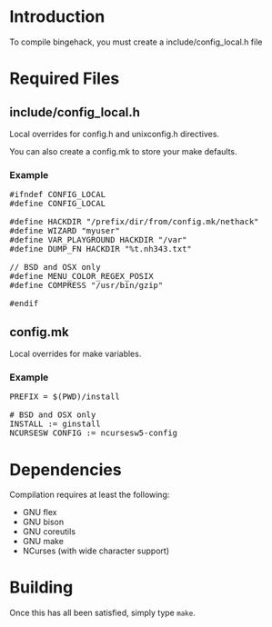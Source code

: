 # Introduction
To compile bingehack, you must create a include/config_local.h file

# Required Files
## include/config_local.h
Local overrides for config.h and unixconfig.h directives.

You can also create a config.mk to store your make defaults.

### Example
<pre>
#ifndef CONFIG_LOCAL
#define CONFIG_LOCAL

#define HACKDIR "/prefix/dir/from/config.mk/nethack"
#define WIZARD "myuser"
#define VAR_PLAYGROUND HACKDIR "/var"
#define DUMP_FN HACKDIR "%t.nh343.txt"

// BSD and OSX only
#define MENU_COLOR_REGEX_POSIX
#define COMPRESS "/usr/bin/gzip"

#endif
</pre>

## config.mk
Local overrides for make variables.

### Example
<pre>
PREFIX = $(PWD)/install

# BSD and OSX only
INSTALL := ginstall
NCURSESW_CONFIG := ncursesw5-config
</pre>

# Dependencies
Compilation requires at least the following:

- GNU flex
- GNU bison
- GNU coreutils
- GNU make
- NCurses (with wide character support)

# Building
Once this has all been satisfied, simply type `make`.

<!-- vim: set tw=80 -->

